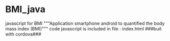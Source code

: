 # BMI_java
javascript for BMI
"""Application smartphone android to quantified the body mass index (BMI)"""
code javascript is included in file : index.html
###buit with cordova###
